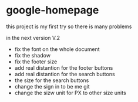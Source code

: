 # google-homepage
this project is my first try so there is many problems 

in the next version V.2 

* fix the font on the whole document
* fix the shadow 
* fix the footer size
* add real distantion for the footer buttons 
* add real distantion for the search buttons 
* the size for the search buttons
* change the sign in to be me git
* change the sizw unit for PX to other size units
